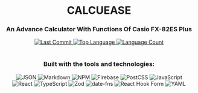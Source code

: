 <div align="center">

  <h1>
    CALCUEASE
  </h1>

  <h3>
    An Advance Calculator With Functions Of Casio FX-82ES Plus
  </h3>

</div>

<div align="center">

  <a href="https://github.com/kevil123k/CalcuEase/commits/main">
    <img src="https://img.shields.io/github/last-commit/kevil123k/CalcuEase?style=for-the-badge&logo=github&color=black" alt="Last Commit">
  </a>
  <a href="#">
    <img src="https://img.shields.io/github/languages/top/kevil123k/CalcuEase?style=for-the-badge&color=007acc" alt="Top Language">
  </a>
  <a href="#">
    <img src="https://img.shields.io/github/languages/count/kevil123k/CalcuEase?style=for-the-badge&color=informational" alt="Language Count">
  </a>

</div>

<br>

<div align="center">

  <h3>Built with the tools and technologies:</h3>

  <p>
    <img src="https://img.shields.io/badge/JSON-000000?style=for-the-badge&logo=json&logoColor=white" alt="JSON">
    <img src="https://img.shields.io/badge/Markdown-000000?style=for-the-badge&logo=markdown&logoColor=white" alt="Markdown">
    <img src="https://img.shields.io/badge/NPM-CB3837?style=for-the-badge&logo=npm&logoColor=white" alt="NPM">
    <img src="https://img.shields.io/badge/Firebase-FFCA28?style=for-the-badge&logo=firebase&logoColor=black" alt="Firebase">
    <img src="https://img.shields.io/badge/PostCSS-DD3A0A?style=for-the-badge&logo=postcss&logoColor=white" alt="PostCSS">
    <img src="https://img.shields.io/badge/JavaScript-F7DF1E?style=for-the-badge&logo=javascript&logoColor=black" alt="JavaScript">
    <br>
    <img src="https://img.shields.io/badge/React-20232A?style=for-the-badge&logo=react&logoColor=61DAFB" alt="React">
    <img src="https://img.shields.io/badge/TypeScript-007ACC?style=for-the-badge&logo=typescript&logoColor=white" alt="TypeScript">
    <img src="https://img.shields.io/badge/Zod-3E67B1?style=for-the-badge&logo=zod&logoColor=white" alt="Zod">
    <img src="https://img.shields.io/badge/date--fns-555555?style=for-the-badge&logo=date-fns&logoColor=white" alt="date-fns">
    <img src="https://img.shields.io/badge/React%20Hook%20Form-EC5990?style=for-the-badge&logo=reacthookform&logoColor=white" alt="React Hook Form">
    <img src="https://img.shields.io/badge/YAML-555555?style=for-the-badge&logo=yaml&logoColor=white" alt="YAML">
  </p>
  
</div>
